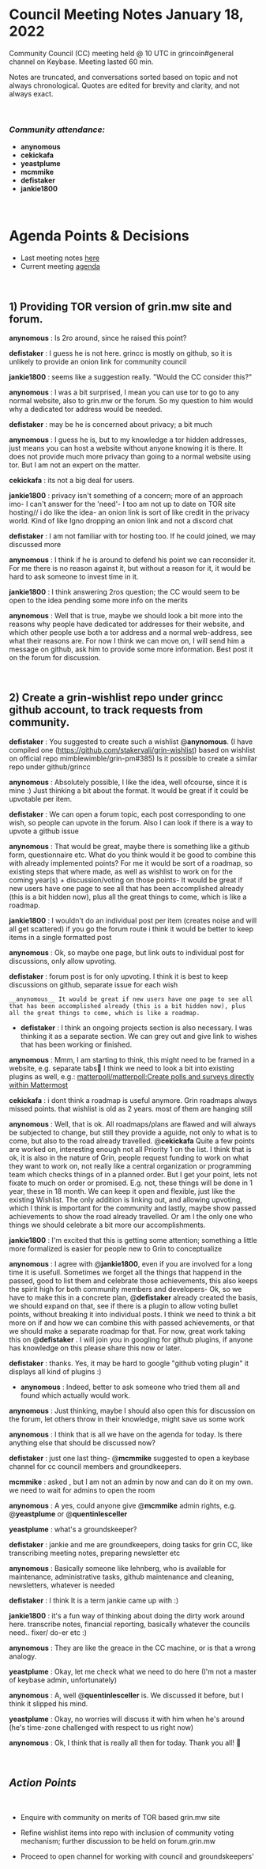  # Council Meeting Notes January 18, 2022

 Community Council (CC) meeting held @ 10 UTC in grincoin#general channel on Keybase. Meeting lasted 60 min.

Notes are truncated, and conversations sorted based on topic and not always chronological. Quotes are edited for brevity and clarity, and not always exact.

<br/>

### _Community attendance:_

* __anynomous__
* __cekickafa__
* __yeastplume__
* __mcmmike__ 
* __defistaker__
* __jankie1800__ 

</br>

# Agenda Points & Decisions


* Last meeting notes [here](https://github.com/grincc/agenda/blob/main/notes/04-01-2022-council-meeting-notes.md)
* Current meeting [agenda](https://github.com/grincc/agenda/issues/33)


</br>

## 1) Providing TOR version of grin.mw site and forum.

__anynomous__ : Is 2ro around, since he raised this point?

__defistaker__ : I guess he is not here. grincc is mostly on github, so it is unlikely to provide an onion link for community council

__jankie1800__ : seems like a suggestion really.  "Would the CC consider this?"

__anynomous__ : I was a bit surprised, I mean you can use tor to go to any normal website, also to grin.mw or the forum. So my question to him would why a dedicated tor address would be needed.

__defistaker__ : may be he is concerned about privacy; a bit much

__anynomous__ : I guess he is, but to my knowledge a tor hidden addresses, just means you can host a website without anyone knowing it is there. It does not provide much more privacy than going to a normal website using tor. But I am not an expert on the matter.

__cekickafa__ : its not a big deal for users.

__jankie1800__ : privacy isn't something of a concern; more of an approach imo- I can't answer for the 'need'- I too am not up to date on TOR site hosting// i do like the idea- an onion link is sort of like credit in the privacy world. Kind of like Igno dropping an onion link and not a discord chat

__defistaker__ : I am not familiar with tor hosting too. If he could joined, we may discussed more

__anynomous__ : I think if he is around to defend his point we can reconsider it. For me there is no reason against it, but without a reason for it, it would be hard to ask someone to invest time in it.

__jankie1800__ : I think answering 2ros question; the CC would seem to be open to the idea pending some more info on the merits

__anynomous__ : Well that is true, maybe we should look a bit more into the reasons why people have dedicated tor addresses for their website, and which other people use both a tor address and a normal web-address, see what their reasons are.
For now I think we can move on, I will send him a message on github, ask him to provide some more information. Best post it on the forum for discussion.

</br>

## 2) Create a grin-wishlist repo under grincc github account, to track requests from community. 

__defistaker__ : You suggested to create such a wishlist @__anynomous__. (I have compiled one (https://github.com/stakervali/grin-wishlist) based on wishlist on official repo mimblewimble/grin-pm#385) Is it possible to create a similar repo under github/grincc

__anynomous__ : Absolutely possible, I like the idea, well ofcourse, since it is mine :) Just thinking a bit about the format. It would be great if it could be upvotable per item.

__defistaker__ : We can open a forum topic, each post corresponding to one wish, so people can upvote in the forum. Also I can look if there is a way to upvote a github issue

__anynomous__ : That would be great, maybe there is something like a github  form, questionnaire etc. What do you think would it be good to combine this with already implemented points? For me it would be sort of a roadmap, so existing steps that where made, as well as wishlist to work on for the coming year(s) + discussion/voting on those points- It would be great if new users have one page to see all that has been accomplished already (this is a bit hidden now), plus all the great things to come, which is like a roadmap.

__jankie1800__ : I wouldn't do an individual post per item (creates noise and will all get scattered) if you go the forum route i think it would be better to keep items in a single formatted post

__anynomous__ : Ok, so maybe one page, but link outs to individual post for discussions, only allow upvoting. 

__defistaker__ : forum post is for only upvoting. I think it is best to keep discussions on github, separate issue for each wish
    
    __anynomous__ It would be great if new users have one page to see all that has been accomplished already (this is a bit hidden now), plus all the great things to come, which is like a roadmap.
   * __defistaker__ : I think an ongoing projects section is also necessary. I was thinking it as a separate section. We can grey out and give link to wishes that has been working or finished.

__anynomous__ : Mmm, I am starting to think, this might need to be framed in a website, e.g. separate tabs🤔 I think we need to look a bit into existing plugins as well, e.g.: [matterpoll/matterpoll:Create polls and surveys directly within Mattermost](https://github.com/matterpoll/matterpoll)

__cekickafa__ : i dont think a roadmap is useful anymore. Grin roadmaps always missed points. that wishlist is old as 2 years. most of them are hanging still

__anynomous__ : Well, that is ok. All roadmaps/plans are flawed and will always be subjected to change, but still they provide a aguide, not only to what is to come, but also to the road already travelled. @__cekickafa__ Quite a few points are worked on, interesting enough not all Priority 1 on the list. I think that is ok, it is also in the nature of Grin, people request funding to work on what they want to work on, not really like a central organization or programming team which checks things of in a planned order. But I get your point, lets not fixate to much on order or promised. E.g. not, these things will be done in 1 year, these in 18 month. We can keep it open and flexible, just like the existing Wishlist. The only addition is linking out, and allowing upvoting, which I think is important for the community and lastly, maybe show passed achievements to show the road already travelled. Or am I the only one who things we should celebrate a bit more our accomplishments.

__jankie1800__ : I'm excited that this is getting some attention; something a little more formalized is easier for people new to Grin to conceptualize

__anynomous__ : I agree with @__jankie1800__, even if you are involved for a long time it is usefull. Sometimes we forget all the things that happend in the passed, good to list them and celebrate those achievements, this also keeps the spirit high for both community members and developers- Ok, so we have to make this in a concrete plan, @__defistaker__ already created the basis, we should expand on that, see if there is  a plugin to allow voting bullet points, without breaking it into individual posts. I think we need to think a bit more on if and how we can combine this with passed achievements, or that we should make a separate roadmap for that. For now, great work taking this on @__defistaker__ . I will join you in googling for github plugins, if anyone has knowledge on this please share this now or later.

__defistaker__ : thanks. Yes, it may be hard to google "github voting plugin" it displays all kind of plugins :)
  * __anynomous__ : Indeed, better to ask someone who tried them all and found which actually would work.

__anynomous__ : Just thinking, maybe I should also open this for discussion on the forum, let others throw in their knowledge, might save us some work

__anynomous__ : I think that is all we have on the agenda for today. Is there anything else that should be discussed now?

__defistaker__ : just one last thing- @__mcmmike__ suggested to open a keybase channel for cc council members and groundkeepers.

__mcmmike__ :  asked , but I am not an admin by now and can do it on my own. we need to wait for admins to open the room

__anynomous__ : A yes, could anyone give @__mcmmike__ admin rights, e.g. @__yeastplume__  or @__quentinlesceller__

__yeastplume__ : what's a groundskeeper? 

__defistaker__ : jankie and me are groundkeepers, doing tasks for grin CC, like transcribing meeting notes, preparing newsletter etc 

__anynomous__ : Basically someone like lehnberg, who is available for maintenance, administrative tasks, github maintenance and cleaning, newsletters, whatever is needed

__defistaker__ : I think It is a term jankie came up with :)

__jankie1800__ : it's a fun way of thinking about doing the dirty work around here. transcribe notes, financial reporting, basically whatever the councils need.. fixer/ do-er etc :)

__anynomous__ : They are like the greace in the CC machine, or is that a wrong analogy.

__yeastplume__ : Okay, let me check what we need to do here (I'm not a master of keybase admin, unfortunately)

__anynomous__ : A, well @__quentinlesceller__ is. We discussed it before, but I think it slipped his mind.

__yeastplume__ : Okay, no worries will discuss it with him when he's around (he's time-zone challenged with respect to us right now) 

__anynomous__ : Ok, I think that is really all then for today.
Thank you all! 👋

</br>

## *Action Points*
</br>

* Enquire with community on merits of TOR based grin.mw site

* Refine wishlist items into repo with inclusion of community voting mechanism; further discussion to be held on forum.grin.mw

* Proceed to open channel for working with council and groundskeepers'


